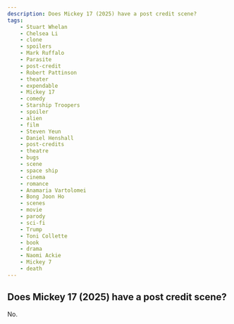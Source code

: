 ```yaml
---
description: Does Mickey 17 (2025) have a post credit scene?
tags: 
    - Stuart Whelan
    - Chelsea Li
    - clone
    - spoilers
    - Mark Ruffalo
    - Parasite
    - post-credit
    - Robert Pattinson
    - theater
    - expendable
    - Mickey 17
    - comedy
    - Starship Troopers
    - spoiler
    - alien
    - film
    - Steven Yeun
    - Daniel Henshall
    - post-credits
    - theatre
    - bugs
    - scene
    - space ship
    - cinema
    - romance
    - Anamaria Vartolomei
    - Bong Joon Ho
    - scenes
    - movie
    - parody
    - sci-fi
    - Trump
    - Toni Collette
    - book
    - drama
    - Naomi Ackie
    - Mickey 7
    - death
---
```


## Does Mickey 17 (2025) have a post credit scene?

No.
